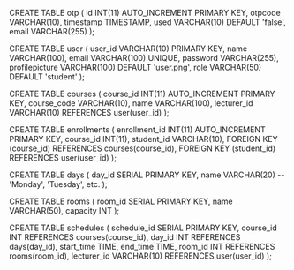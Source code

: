 CREATE TABLE otp (
    id INT(11) AUTO_INCREMENT PRIMARY KEY,
    otpcode VARCHAR(10),
    timestamp TIMESTAMP,
    used VARCHAR(10) DEFAULT 'false',
    email VARCHAR(255)
);


CREATE TABLE user (
    user_id VARCHAR(10) PRIMARY KEY,
    name VARCHAR(100),
    email VARCHAR(100) UNIQUE,
    password VARCHAR(255),
    profilepicture VARCHAR(100) DEFAULT 'user.png',
    role VARCHAR(50) DEFAULT 'student'
);

CREATE TABLE courses (
    course_id INT(11) AUTO_INCREMENT PRIMARY KEY,
    course_code VARCHAR(10),
    name VARCHAR(100),
    lecturer_id VARCHAR(10) REFERENCES user(user_id)
);

CREATE TABLE enrollments (
    enrollment_id INT(11) AUTO_INCREMENT PRIMARY KEY,
    course_id INT(11),
    student_id VARCHAR(10),
    FOREIGN KEY (course_id) REFERENCES courses(course_id),
    FOREIGN KEY (student_id) REFERENCES user(user_id)
);

CREATE TABLE days (
    day_id SERIAL PRIMARY KEY,
    name VARCHAR(20) -- 'Monday', 'Tuesday', etc.
);

CREATE TABLE rooms (
    room_id SERIAL PRIMARY KEY,
    name VARCHAR(50),
    capacity INT
);

CREATE TABLE schedules (
    schedule_id SERIAL PRIMARY KEY,
    course_id INT REFERENCES courses(course_id),
    day_id INT REFERENCES days(day_id),
    start_time TIME,
    end_time TIME,
    room_id INT REFERENCES rooms(room_id),
    lecturer_id VARCHAR(10) REFERENCES user(user_id)
);
